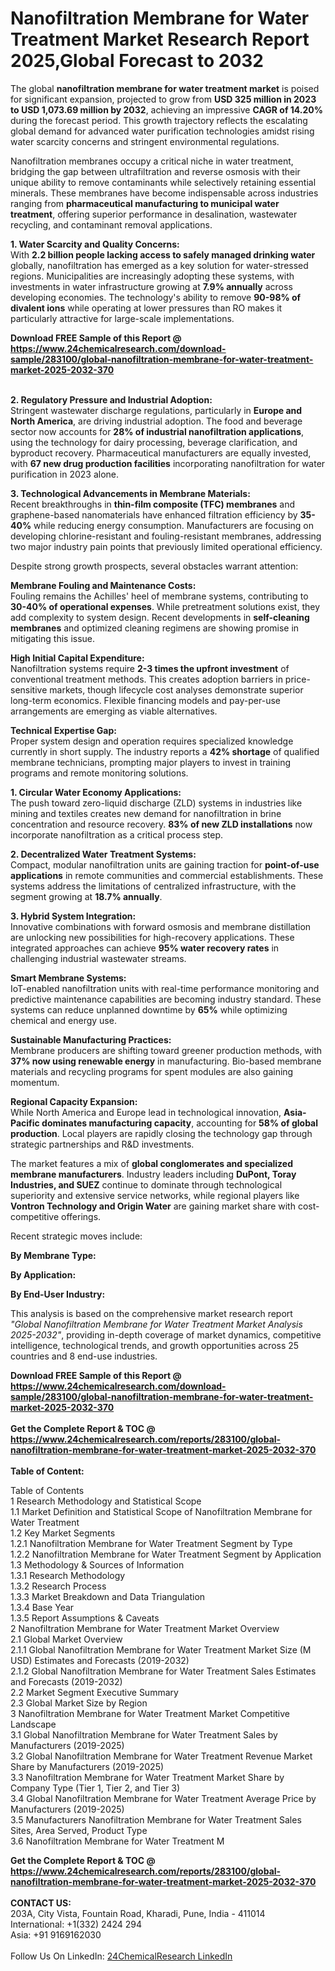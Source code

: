 <h1>Nanofiltration Membrane for Water Treatment Market Research Report 2025,Global Forecast to 2032</h1><p>The global <strong>nanofiltration membrane for water treatment market</strong> is poised for significant expansion, projected to grow from <strong>USD 325 million in 2023 to USD 1,073.69 million by 2032</strong>, achieving an impressive <strong>CAGR of 14.20%</strong> during the forecast period. This growth trajectory reflects the escalating global demand for advanced water purification technologies amidst rising water scarcity concerns and stringent environmental regulations.</p><p>Nanofiltration membranes occupy a critical niche in water treatment, bridging the gap between ultrafiltration and reverse osmosis with their unique ability to remove contaminants while selectively retaining essential minerals. These membranes have become indispensable across industries ranging from <strong>pharmaceutical manufacturing to municipal water treatment</strong>, offering superior performance in desalination, wastewater recycling, and contaminant removal applications.</p><p><strong>1. Water Scarcity and Quality Concerns:</strong><br>
With <strong>2.2 billion people lacking access to safely managed drinking water</strong> globally, nanofiltration has emerged as a key solution for water-stressed regions. Municipalities are increasingly adopting these systems, with investments in water infrastructure growing at <strong>7.9% annually</strong> across developing economies. The technology's ability to remove <strong>90-98% of divalent ions</strong> while operating at lower pressures than RO makes it particularly attractive for large-scale implementations.</p><div><b>Download FREE Sample of this Report @ 
            <a href="https://www.24chemicalresearch.com/download-sample/283100/global-nanofiltration-membrane-for-water-treatment-market-2025-2032-370">
            https://www.24chemicalresearch.com/download-sample/283100/global-nanofiltration-membrane-for-water-treatment-market-2025-2032-370</a></b></div><br><p><strong>2. Regulatory Pressure and Industrial Adoption:</strong><br>
Stringent wastewater discharge regulations, particularly in <strong>Europe and North America</strong>, are driving industrial adoption. The food and beverage sector now accounts for <strong>28% of industrial nanofiltration applications</strong>, using the technology for dairy processing, beverage clarification, and byproduct recovery. Pharmaceutical manufacturers are equally invested, with <strong>67 new drug production facilities</strong> incorporating nanofiltration for water purification in 2023 alone.</p><p><strong>3. Technological Advancements in Membrane Materials:</strong><br>
Recent breakthroughs in <strong>thin-film composite (TFC) membranes</strong> and graphene-based nanomaterials have enhanced filtration efficiency by <strong>35-40%</strong> while reducing energy consumption. Manufacturers are focusing on developing chlorine-resistant and fouling-resistant membranes, addressing two major industry pain points that previously limited operational efficiency.</p><p>Despite strong growth prospects, several obstacles warrant attention:</p><p><strong>Membrane Fouling and Maintenance Costs:</strong><br>
    Fouling remains the Achilles' heel of membrane systems, contributing to <strong>30-40% of operational expenses</strong>. While pretreatment solutions exist, they add complexity to system design. Recent developments in <strong>self-cleaning membranes</strong> and optimized cleaning regimens are showing promise in mitigating this issue.</p><p><strong>High Initial Capital Expenditure:</strong><br>
    Nanofiltration systems require <strong>2-3 times the upfront investment</strong> of conventional treatment methods. This creates adoption barriers in price-sensitive markets, though lifecycle cost analyses demonstrate superior long-term economics. Flexible financing models and pay-per-use arrangements are emerging as viable alternatives.</p><p><strong>Technical Expertise Gap:</strong><br>
    Proper system design and operation requires specialized knowledge currently in short supply. The industry reports a <strong>42% shortage</strong> of qualified membrane technicians, prompting major players to invest in training programs and remote monitoring solutions.</p><p><strong>1. Circular Water Economy Applications:</strong><br>
The push toward zero-liquid discharge (ZLD) systems in industries like mining and textiles creates new demand for nanofiltration in brine concentration and resource recovery. <strong>83% of new ZLD installations</strong> now incorporate nanofiltration as a critical process step.</p><p><strong>2. Decentralized Water Treatment Systems:</strong><br>
Compact, modular nanofiltration units are gaining traction for <strong>point-of-use applications</strong> in remote communities and commercial establishments. These systems address the limitations of centralized infrastructure, with the segment growing at <strong>18.7% annually</strong>.</p><p><strong>3. Hybrid System Integration:</strong><br>
Innovative combinations with forward osmosis and membrane distillation are unlocking new possibilities for high-recovery applications. These integrated approaches can achieve <strong>95% water recovery rates</strong> in challenging industrial wastewater streams.</p><p><strong>Smart Membrane Systems:</strong><br>
    IoT-enabled nanofiltration units with real-time performance monitoring and predictive maintenance capabilities are becoming industry standard. These systems can reduce unplanned downtime by <strong>65%</strong> while optimizing chemical and energy use.</p><p><strong>Sustainable Manufacturing Practices:</strong><br>
    Membrane producers are shifting toward greener production methods, with <strong>37% now using renewable energy</strong> in manufacturing. Bio-based membrane materials and recycling programs for spent modules are also gaining momentum.</p><p><strong>Regional Capacity Expansion:</strong><br>
    While North America and Europe lead in technological innovation, <strong>Asia-Pacific dominates manufacturing capacity</strong>, accounting for <strong>58% of global production</strong>. Local players are rapidly closing the technology gap through strategic partnerships and R&amp;D investments.</p><p>The market features a mix of <strong>global conglomerates and specialized membrane manufacturers</strong>. Industry leaders including <strong>DuPont, Toray Industries, and SUEZ</strong> continue to dominate through technological superiority and extensive service networks, while regional players like <strong>Vontron Technology and Origin Water</strong> are gaining market share with cost-competitive offerings.</p><p>Recent strategic moves include:</p><p><strong>By Membrane Type:</strong></p><p><strong>By Application:</strong></p><p><strong>By End-User Industry:</strong></p><p>This analysis is based on the comprehensive market research report <em>"Global Nanofiltration Membrane for Water Treatment Market Analysis 2025-2032"</em>, providing in-depth coverage of market dynamics, competitive intelligence, technological trends, and growth opportunities across 25 countries and 8 end-use industries.</p><div><b>Download FREE Sample of this Report @ 
            <a href="https://www.24chemicalresearch.com/download-sample/283100/global-nanofiltration-membrane-for-water-treatment-market-2025-2032-370">
            https://www.24chemicalresearch.com/download-sample/283100/global-nanofiltration-membrane-for-water-treatment-market-2025-2032-370</a></b></div><br><div><b>Get the Complete Report & TOC @ 
            <a href="https://www.24chemicalresearch.com/reports/283100/global-nanofiltration-membrane-for-water-treatment-market-2025-2032-370">
            https://www.24chemicalresearch.com/reports/283100/global-nanofiltration-membrane-for-water-treatment-market-2025-2032-370</a></b></div><br>
            <b>Table of Content:</b><p>Table of Contents<br />
1 Research Methodology and Statistical Scope<br />
1.1 Market Definition and Statistical Scope of Nanofiltration Membrane for Water Treatment<br />
1.2 Key Market Segments<br />
1.2.1 Nanofiltration Membrane for Water Treatment Segment by Type<br />
1.2.2 Nanofiltration Membrane for Water Treatment Segment by Application<br />
1.3 Methodology & Sources of Information<br />
1.3.1 Research Methodology<br />
1.3.2 Research Process<br />
1.3.3 Market Breakdown and Data Triangulation<br />
1.3.4 Base Year<br />
1.3.5 Report Assumptions & Caveats<br />
2 Nanofiltration Membrane for Water Treatment Market Overview<br />
2.1 Global Market Overview<br />
2.1.1 Global Nanofiltration Membrane for Water Treatment Market Size (M USD) Estimates and Forecasts (2019-2032)<br />
2.1.2 Global Nanofiltration Membrane for Water Treatment Sales Estimates and Forecasts (2019-2032)<br />
2.2 Market Segment Executive Summary<br />
2.3 Global Market Size by Region<br />
3 Nanofiltration Membrane for Water Treatment Market Competitive Landscape<br />
3.1 Global Nanofiltration Membrane for Water Treatment Sales by Manufacturers (2019-2025)<br />
3.2 Global Nanofiltration Membrane for Water Treatment Revenue Market Share by Manufacturers (2019-2025)<br />
3.3 Nanofiltration Membrane for Water Treatment Market Share by Company Type (Tier 1, Tier 2, and Tier 3)<br />
3.4 Global Nanofiltration Membrane for Water Treatment Average Price by Manufacturers (2019-2025)<br />
3.5 Manufacturers Nanofiltration Membrane for Water Treatment Sales Sites, Area Served, Product Type<br />
3.6 Nanofiltration Membrane for Water Treatment M</p><div><b>Get the Complete Report & TOC @ 
            <a href="https://www.24chemicalresearch.com/reports/283100/global-nanofiltration-membrane-for-water-treatment-market-2025-2032-370">
            https://www.24chemicalresearch.com/reports/283100/global-nanofiltration-membrane-for-water-treatment-market-2025-2032-370</a></b></div><br><b>CONTACT US:</b><br>
            203A, City Vista, Fountain Road, Kharadi, Pune, India - 411014<br>
            International: +1(332) 2424 294<br>
            Asia: +91 9169162030 <br><br>
            Follow Us On LinkedIn: <a href="https://www.linkedin.com/company/24chemicalresearch/">24ChemicalResearch LinkedIn</a>